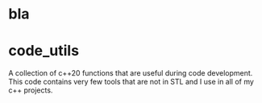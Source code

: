 # bla
# code_utils
A collection of c++20 functions that are useful during code development. This code contains very few tools that are not in STL and I use in all of my c++ projects.
